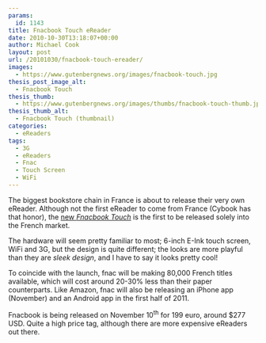 ```yaml
---
params:
  id: 1143
title: Fnacbook Touch eReader
date: 2010-10-30T13:18:07+00:00
author: Michael Cook
layout: post
url: /20101030/fnacbook-touch-ereader/
images:
  - https://www.gutenbergnews.org/images/fnacbook-touch.jpg
thesis_post_image_alt:
  - Fnacbook Touch
thesis_thumb:
  - https://www.gutenbergnews.org/images/thumbs/fnacbook-touch-thumb.jpg
thesis_thumb_alt:
  - Fnacbook Touch (thumbnail)
categories:
  - eReaders
tags:
  - 3G
  - eReaders
  - Fnac
  - Touch Screen
  - WiFi
---
```

The biggest bookstore chain in France is about to release their very own eReader. Although not the first eReader to come from France (Cybook has that honor), the <a title="New fnacbook Touch eReader" rel="nofollow" href="https://www.gutenbergnews.org/out.php?id=fnacbook-touch&c=post1143">new <em>Fnacbook Touch</em></a> is the first to be released solely into the French market.

The hardware will seem pretty familiar to most; 6-inch E-Ink touch screen, WiFi and 3G, but the design is quite different; the looks are more playful than they are _sleek design_, and I have to say it looks pretty cool!

To coincide with the launch, fnac will be making 80,000 French titles available, which will cost around 20-30% less than their paper counterparts. Like Amazon, fnac will also be releasing an iPhone app (November) and an Android app in the first half of 2011.

Fnacbook is being released on November 10<sup>th</sup> for 199 euro, around $277 USD. Quite a high price tag, although there are more expensive eReaders out there.
